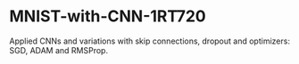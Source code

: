 # MNIST-with-CNN-1RT720
Applied CNNs and variations with skip connections, dropout and optimizers: SGD, ADAM and RMSProp.
